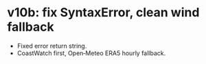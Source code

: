 # v10b: fix SyntaxError, clean wind fallback
- Fixed error return string.
- CoastWatch first, Open‑Meteo ERA5 hourly fallback.
